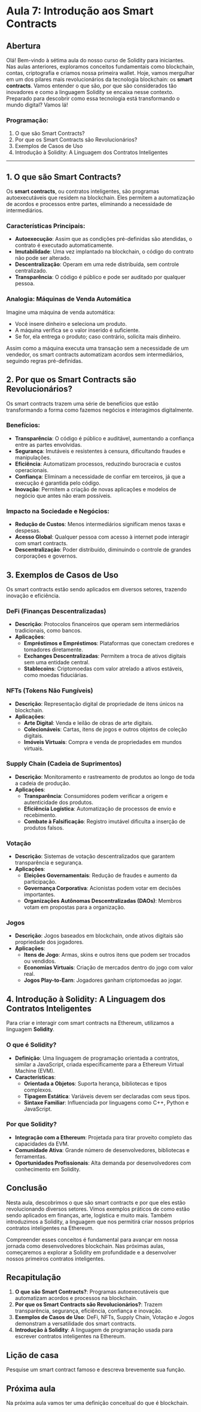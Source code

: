 # Aula 7: **Introdução aos Smart Contracts**

## Abertura

Olá! Bem-vindo à sétima aula do nosso curso de Solidity para iniciantes. Nas aulas anteriores, exploramos conceitos fundamentais como blockchain, contas, criptografia e criamos nossa primeira wallet. Hoje, vamos mergulhar em um dos pilares mais revolucionários da tecnologia blockchain: os **smart contracts**. Vamos entender o que são, por que são considerados tão inovadores e como a linguagem Solidity se encaixa nesse contexto. Preparado para descobrir como essa tecnologia está transformando o mundo digital? Vamos lá!

### Programação:

1. O que são Smart Contracts?
2. Por que os Smart Contracts são Revolucionários?
3. Exemplos de Casos de Uso
4. Introdução à Solidity: A Linguagem dos Contratos Inteligentes

---

## 1. O que são Smart Contracts?

Os **smart contracts**, ou contratos inteligentes, são programas autoexecutáveis que residem na blockchain. Eles permitem a automatização de acordos e processos entre partes, eliminando a necessidade de intermediários.

### Características Principais:

- **Autoexecução**: Assim que as condições pré-definidas são atendidas, o contrato é executado automaticamente.
- **Imutabilidade**: Uma vez implantado na blockchain, o código do contrato não pode ser alterado.
- **Descentralização**: Operam em uma rede distribuída, sem controle centralizado.
- **Transparência**: O código é público e pode ser auditado por qualquer pessoa.

### Analogia: Máquinas de Venda Automática

Imagine uma máquina de venda automática:

- Você insere dinheiro e seleciona um produto.
- A máquina verifica se o valor inserido é suficiente.
- Se for, ela entrega o produto; caso contrário, solicita mais dinheiro.

Assim como a máquina executa uma transação sem a necessidade de um vendedor, os smart contracts automatizam acordos sem intermediários, seguindo regras pré-definidas.

## 2. Por que os Smart Contracts são Revolucionários?

Os smart contracts trazem uma série de benefícios que estão transformando a forma como fazemos negócios e interagimos digitalmente.

### Benefícios:

- **Transparência**: O código é público e auditável, aumentando a confiança entre as partes envolvidas.
- **Segurança**: Imutáveis e resistentes à censura, dificultando fraudes e manipulações.
- **Eficiência**: Automatizam processos, reduzindo burocracia e custos operacionais.
- **Confiança**: Eliminam a necessidade de confiar em terceiros, já que a execução é garantida pelo código.
- **Inovação**: Permitem a criação de novas aplicações e modelos de negócio que antes não eram possíveis.

### Impacto na Sociedade e Negócios:

- **Redução de Custos**: Menos intermediários significam menos taxas e despesas.
- **Acesso Global**: Qualquer pessoa com acesso à internet pode interagir com smart contracts.
- **Descentralização**: Poder distribuído, diminuindo o controle de grandes corporações e governos.

## 3. Exemplos de Casos de Uso

Os smart contracts estão sendo aplicados em diversos setores, trazendo inovação e eficiência.

### DeFi (Finanças Descentralizadas)

- **Descrição**: Protocolos financeiros que operam sem intermediários tradicionais, como bancos.
- **Aplicações**:
  - **Empréstimos e Empréstimos**: Plataformas que conectam credores e tomadores diretamente.
  - **Exchanges Descentralizadas**: Permitem a troca de ativos digitais sem uma entidade central.
  - **Stablecoins**: Criptomoedas com valor atrelado a ativos estáveis, como moedas fiduciárias.

### NFTs (Tokens Não Fungíveis)

- **Descrição**: Representação digital de propriedade de itens únicos na blockchain.
- **Aplicações**:
  - **Arte Digital**: Venda e leilão de obras de arte digitais.
  - **Colecionáveis**: Cartas, itens de jogos e outros objetos de coleção digitais.
  - **Imóveis Virtuais**: Compra e venda de propriedades em mundos virtuais.

### Supply Chain (Cadeia de Suprimentos)

- **Descrição**: Monitoramento e rastreamento de produtos ao longo de toda a cadeia de produção.
- **Aplicações**:
  - **Transparência**: Consumidores podem verificar a origem e autenticidade dos produtos.
  - **Eficiência Logística**: Automatização de processos de envio e recebimento.
  - **Combate à Falsificação**: Registro imutável dificulta a inserção de produtos falsos.

### Votação

- **Descrição**: Sistemas de votação descentralizados que garantem transparência e segurança.
- **Aplicações**:
  - **Eleições Governamentais**: Redução de fraudes e aumento da participação.
  - **Governança Corporativa**: Acionistas podem votar em decisões importantes.
  - **Organizações Autônomas Descentralizadas (DAOs)**: Membros votam em propostas para a organização.

### Jogos

- **Descrição**: Jogos baseados em blockchain, onde ativos digitais são propriedade dos jogadores.
- **Aplicações**:
  - **Itens de Jogo**: Armas, skins e outros itens que podem ser trocados ou vendidos.
  - **Economias Virtuais**: Criação de mercados dentro do jogo com valor real.
  - **Jogos Play-to-Earn**: Jogadores ganham criptomoedas ao jogar.

## 4. Introdução à Solidity: A Linguagem dos Contratos Inteligentes

Para criar e interagir com smart contracts na Ethereum, utilizamos a linguagem **Solidity**.

### O que é Solidity?

- **Definição**: Uma linguagem de programação orientada a contratos, similar a JavaScript, criada especificamente para a Ethereum Virtual Machine (EVM).
- **Características**:
  - **Orientada a Objetos**: Suporta herança, bibliotecas e tipos complexos.
  - **Tipagem Estática**: Variáveis devem ser declaradas com seus tipos.
  - **Sintaxe Familiar**: Influenciada por linguagens como C++, Python e JavaScript.

### Por que Solidity?

- **Integração com a Ethereum**: Projetada para tirar proveito completo das capacidades da EVM.
- **Comunidade Ativa**: Grande número de desenvolvedores, bibliotecas e ferramentas.
- **Oportunidades Profissionais**: Alta demanda por desenvolvedores com conhecimento em Solidity.

## Conclusão

Nesta aula, descobrimos o que são smart contracts e por que eles estão revolucionando diversos setores. Vimos exemplos práticos de como estão sendo aplicados em finanças, arte, logística e muito mais. Também introduzimos a Solidity, a linguagem que nos permitirá criar nossos próprios contratos inteligentes na Ethereum.

Compreender esses conceitos é fundamental para avançar em nossa jornada como desenvolvedores blockchain. Nas próximas aulas, começaremos a explorar a Solidity em profundidade e a desenvolver nossos primeiros contratos inteligentes.

## Recapitulação

1. **O que são Smart Contracts?**: Programas autoexecutáveis que automatizam acordos e processos na blockchain.
2. **Por que os Smart Contracts são Revolucionários?**: Trazem transparência, segurança, eficiência, confiança e inovação.
3. **Exemplos de Casos de Uso**: DeFi, NFTs, Supply Chain, Votação e Jogos demonstram a versatilidade dos smart contracts.
4. **Introdução à Solidity**: A linguagem de programação usada para escrever contratos inteligentes na Ethereum.

## Lição de casa

Pesquise um smart contract famoso e descreva brevemente sua função.

## Próxima aula

Na próxima aula vamos ter uma definição conceitual do que é blockchain.